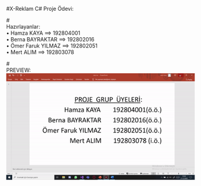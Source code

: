 #X-Reklam C# Proje Ödevi:

#<br> Hazırlayanlar:
<br>• Hamza KAYA ==> 192804001
<br>• Berna BAYRAKTAR ==> 192802016
<br>• Ömer Faruk YILMAZ ==> 192802051
<br>• Mert ALIM ==> 192803078

#<br>PREVIEW:
[![X-Reklam](img/video.gif)](https://www.youtube.com/watch?v=VIDEO-ID)